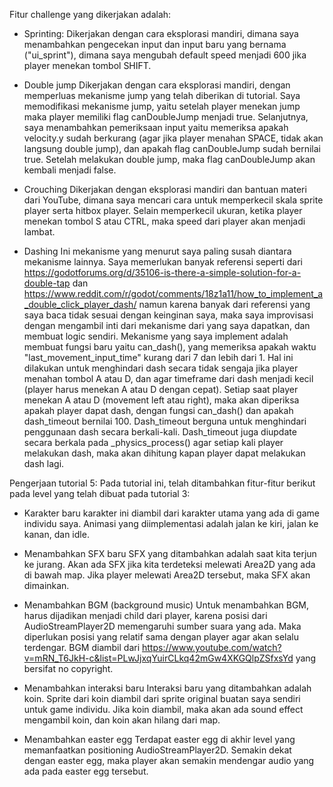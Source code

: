 Fitur challenge yang dikerjakan adalah:
- Sprinting:
    Dikerjakan dengan cara eksplorasi mandiri, dimana saya menambahkan pengecekan input dan input baru yang bernama ("ui_sprint"), dimana saya mengubah default speed menjadi 600 jika player menekan tombol SHIFT.

- Double jump
    Dikerjakan dengan cara eksplorasi mandiri, dengan memperluas mekanisme jump yang telah diberikan di tutorial. Saya memodifikasi mekanisme jump, yaitu setelah player menekan jump maka player memiliki flag canDoubleJump menjadi true. Selanjutnya, saya menambahkan pemeriksaan input yaitu memeriksa apakah velocity.y sudah berkurang (agar jika player menahan SPACE, tidak akan langsung double jump), dan apakah flag canDoubleJump sudah bernilai true. Setelah melakukan double jump, maka flag canDoubleJump akan kembali menjadi false.

- Crouching
    Dikerjakan dengan eksplorasi mandiri dan bantuan materi dari YouTube, dimana saya mencari cara untuk memperkecil skala sprite player serta hitbox player. Selain memperkecil ukuran, ketika player menekan tombol S atau CTRL, maka speed dari player akan menjadi lambat.

- Dashing
    Ini mekanisme yang menurut saya paling susah diantara mekanisme lainnya. Saya memerlukan banyak referensi seperti dari https://godotforums.org/d/35106-is-there-a-simple-solution-for-a-double-tap dan https://www.reddit.com/r/godot/comments/18z1a11/how_to_implement_a_double_click_player_dash/ namun karena banyak dari referensi yang saya baca tidak sesuai dengan keinginan saya, maka saya improvisasi dengan mengambil inti dari mekanisme dari yang saya dapatkan, dan membuat logic sendiri. Mekanisme yang saya implement adalah membuat fungsi baru yaitu can_dash(), yang memeriksa apakah waktu "last_movement_input_time" kurang dari 7 dan lebih dari 1. Hal ini dilakukan untuk menghindari dash secara tidak sengaja jika player menahan tombol A atau D, dan agar timeframe dari dash menjadi kecil (player harus menekan A atau D dengan cepat). Setiap saat player menekan A atau D (movement left atau right), maka akan diperiksa apakah player dapat dash, dengan fungsi can_dash() dan apakah dash_timeout bernilai 100. Dash_timeout berguna untuk menghindari penggunaan dash secara berkali-kali. Dash_timeout juga diupdate secara berkala pada _physics_process() agar setiap kali player melakukan dash, maka akan dihitung kapan player dapat melakukan dash lagi.


Pengerjaan tutorial 5:
Pada tutorial ini, telah ditambahkan fitur-fitur berikut pada level yang telah dibuat pada tutorial 3:
- Karakter baru
    karakter ini diambil dari karakter utama yang ada di game individu saya. Animasi yang diimplementasi adalah jalan ke kiri, jalan ke kanan, dan idle.

- Menambahkan SFX baru
    SFX yang ditambahkan adalah saat kita terjun ke jurang. Akan ada SFX jika kita terdeteksi melewati Area2D yang ada di bawah map. Jika player melewati Area2D tersebut, maka SFX akan dimainkan.

- Menambahkan BGM (background music)
    Untuk menambahkan BGM, harus dijadikan menjadi child dari player, karena posisi dari AudioStreamPlayer2D memengaruhi sumber suara yang ada. Maka diperlukan posisi yang relatif sama dengan player agar akan selalu terdengar. BGM diambil dari https://www.youtube.com/watch?v=mRN_T6JkH-c&list=PLwJjxqYuirCLkq42mGw4XKGQlpZSfxsYd yang bersifat no copyright.

- Menambahkan interaksi baru
    Interaksi baru yang ditambahkan adalah koin. Sprite dari koin diambil dari sprite original buatan saya sendiri untuk game individu. Jika koin diambil, maka akan ada sound effect mengambil koin, dan koin akan hilang dari map.

- Menambahkan easter egg
    Terdapat easter egg di akhir level yang memanfaatkan positioning AudioStreamPlayer2D. Semakin dekat dengan easter egg, maka player akan semakin mendengar audio yang ada pada easter egg tersebut.